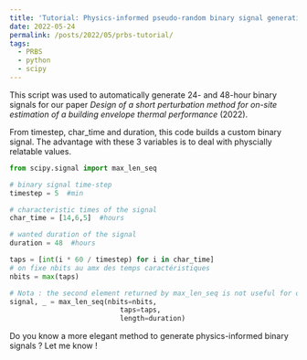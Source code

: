 ```yaml
---
title: 'Tutorial: Physics-informed pseudo-random binary signal generation with python'
date: 2022-05-24
permalink: /posts/2022/05/prbs-tutorial/
tags:
  - PRBS
  - python
  - scipy
---
```


This script was used to automatically generate 24- and 48-hour binary signals for our paper *Design of a short perturbation method for on-site estimation of a building envelope thermal performance* (2022).

From timestep, char_time and duration, this code builds a custom binary signal. The advantage with these 3 variables is to deal with physcially relatable values.

 ```python
from scipy.signal import max_len_seq

# binary signal time-step
timestep = 5  #min

# characteristic times of the signal
char_time = [14,6,5]  #hours

# wanted duration of the signal
duration = 48  #hours

taps = [int(i * 60 / timestep) for i in char_time]
# on fixe nbits au amx des temps caractéristiques
nbits = max(taps)

# Nota : the second element returned by max_len_seq is not useful for our purpose
signal, _ = max_len_seq(nbits=nbits,
                            taps=taps,
                            length=duration)
   ```
   
Do you know a more elegant method to generate physics-informed binary signals ? Let me know !

